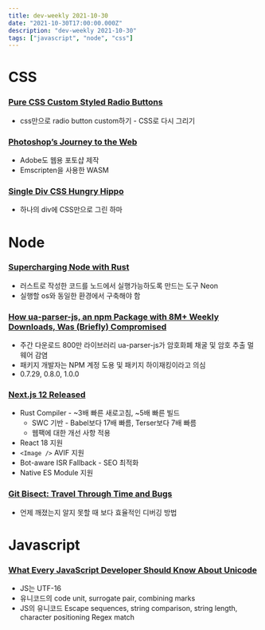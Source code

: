 ```yaml
---
title: dev-weekly 2021-10-30
date: "2021-10-30T17:00:00.000Z"
description: "dev-weekly 2021-10-30"
tags: ["javascript", "node", "css"]
---
```


# CSS

### **[Pure CSS Custom Styled Radio Buttons](https://moderncss.dev/pure-css-custom-styled-radio-buttons)**

- css만으로 radio button custom하기 - CSS로 다시 그리기

### **[Photoshop’s Journey to the Web](https://web.dev/ps-on-the-web)**

- Adobe도 웹용 포토샵 제작
- Emscripten을 사용한 WASM

### **[Single Div CSS Hungry Hippo](https://codepen.io/lynnandtonic/pen/NWgQLYP)**

- 하나의 div에 CSS만으로 그린 하마

# Node

### **[Supercharging Node with Rust](https://yieldcode.blog/supercharge-nodejs-with-rust/)**

- 러스트로 작성한 코드를 노드에서 실행가능하도록 만드는 도구 Neon
- 실행할 os와 동일한 환경에서 구축해야 함

### **[How ua-parser-js, an npm Package with 8M+ Weekly Downloads, Was (Briefly) Compromised](https://portswigger.net/daily-swig/popular-npm-package-ua-parser-js-poisoned-with-cryptomining-password-stealing-malware)**

- 주간 다운로드 800만 라이브러리 ua-parser-js가 암호화폐 채굴 및 암호 추출 멀웨어 감염
- 패키지 개발자는 NPM 계정 도용 및 패키지 하이재킹이라고 의심
- 0.7.29, 0.8.0, 1.0.0

### **[Next.js 12 Released](https://nextjs.org/blog/next-12)**

- Rust Compiler - ~3배 빠른 새로고침, ~5배 빠른 빌드
    - SWC 기반 - Babel보다 17배 빠름, Terser보다 7배 빠름
    - 웹팩에 대한 개선 사항 적용
- React 18 지원
- `<Image />` AVIF 지원
- Bot-aware ISR Fallback - SEO 최적화
- Native ES Module 지원

### **[Git Bisect: Travel Through Time and Bugs](https://remimercier.com/how-to-use-git-bisect/)**

- 언제 깨졌는지 알지 못할 때 보다 효율적인 디버깅 방법

# Javascript

### **[What Every JavaScript Developer Should Know About Unicode](https://dmitripavlutin.com/what-every-javascript-developer-should-know-about-unicode/)**

- JS는 UTF-16
- 유니코드의 code unit, surrogate pair, combining marks
- JS의 유니코드 Escape sequences, string comparison, string length, character positioning Regex match